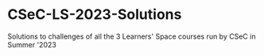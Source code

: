 # CSeC-LS-2023-Solutions
Solutions to challenges of all the 3 Learners' Space courses run by CSeC in Summer '2023
